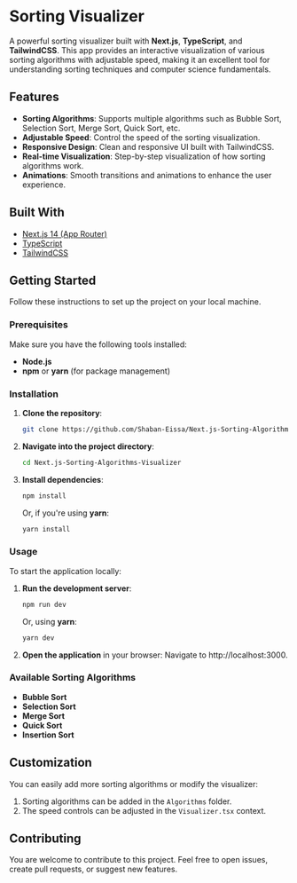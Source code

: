 # Sorting Visualizer

A powerful sorting visualizer built with **Next.js**, **TypeScript**, and **TailwindCSS**. This app provides an interactive visualization of various sorting algorithms with adjustable speed, making it an excellent tool for understanding sorting techniques and computer science fundamentals.

## Features

- **Sorting Algorithms**: Supports multiple algorithms such as Bubble Sort, Selection Sort, Merge Sort, Quick Sort, etc.
- **Adjustable Speed**: Control the speed of the sorting visualization.
- **Responsive Design**: Clean and responsive UI built with TailwindCSS.
- **Real-time Visualization**: Step-by-step visualization of how sorting algorithms work.
- **Animations**: Smooth transitions and animations to enhance the user experience.

## Built With

- [Next.js 14 (App Router)](https://nextjs.org/)
- [TypeScript](https://www.typescriptlang.org/)
- [TailwindCSS](https://tailwindcss.com/)

## Getting Started

Follow these instructions to set up the project on your local machine.

### Prerequisites

Make sure you have the following tools installed:

- **Node.js**
- **npm** or **yarn** (for package management)

### Installation

1. **Clone the repository**:

   ```bash
   git clone https://github.com/Shaban-Eissa/Next.js-Sorting-Algorithms-Visualizer
   ```

2. **Navigate into the project directory**:

   ```bash
   cd Next.js-Sorting-Algorithms-Visualizer
   ```

3. **Install dependencies**:

   ```bash
   npm install
   ```

   Or, if you're using **yarn**:

   ```bash
   yarn install
   ```

### Usage

To start the application locally:

1. **Run the development server**:

   ```bash
   npm run dev
   ```

   Or, using **yarn**:

   ```bash
   yarn dev
   ```

2. **Open the application** in your browser: Navigate to http://localhost:3000.

### Available Sorting Algorithms

- **Bubble Sort**
- **Selection Sort**
- **Merge Sort**
- **Quick Sort**
- **Insertion Sort**

## Customization

You can easily add more sorting algorithms or modify the visualizer:

1. Sorting algorithms can be added in the `Algorithms` folder.
2. The speed controls can be adjusted in the `Visualizer.tsx` context.

## Contributing

You are welcome to contribute to this project. Feel free to open issues, create pull requests, or suggest new features.
